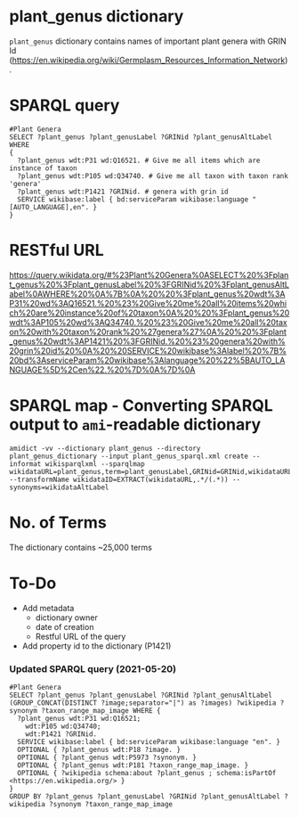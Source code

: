 # plant_genus dictionary
`plant_genus` dictionary contains names of important plant genera with GRIN Id (https://en.wikipedia.org/wiki/Germplasm_Resources_Information_Network). 
# SPARQL query
```
#Plant Genera
SELECT ?plant_genus ?plant_genusLabel ?GRINid ?plant_genusAltLabel
WHERE 
{
  ?plant_genus wdt:P31 wd:Q16521. # Give me all items which are instance of taxon
  ?plant_genus wdt:P105 wd:Q34740. # Give me all taxon with taxon rank 'genera'
  ?plant_genus wdt:P1421 ?GRINid. # genera with grin id 
  SERVICE wikibase:label { bd:serviceParam wikibase:language "[AUTO_LANGUAGE],en". }
}

```
# RESTful URL
https://query.wikidata.org/#%23Plant%20Genera%0ASELECT%20%3Fplant_genus%20%3Fplant_genusLabel%20%3FGRINid%20%3Fplant_genusAltLabel%0AWHERE%20%0A%7B%0A%20%20%3Fplant_genus%20wdt%3AP31%20wd%3AQ16521.%20%23%20Give%20me%20all%20items%20which%20are%20instance%20of%20taxon%0A%20%20%3Fplant_genus%20wdt%3AP105%20wd%3AQ34740.%20%23%20Give%20me%20all%20taxon%20with%20taxon%20rank%20%27genera%27%0A%20%20%3Fplant_genus%20wdt%3AP1421%20%3FGRINid.%20%23%20genera%20with%20grin%20id%20%0A%20%20SERVICE%20wikibase%3Alabel%20%7B%20bd%3AserviceParam%20wikibase%3Alanguage%20%22%5BAUTO_LANGUAGE%5D%2Cen%22.%20%7D%0A%7D%0A

# SPARQL map - Converting SPARQL output to `ami`-readable dictionary
```
amidict -vv --dictionary plant_genus --directory plant_genus_dictionary --input plant_genus_sparql.xml create --informat wikisparqlxml --sparqlmap wikidataURL=plant_genus,term=plant_genusLabel,GRINid=GRINid,wikidataURL=plant_genus --transformName wikidataID=EXTRACT(wikidataURL,.*/(.*)) --synonyms=wikidataAltLabel
```
# No. of Terms
The dictionary contains ~25,000 terms

# To-Do
- Add metadata
  - dictionary owner
  - date of creation
  - Restful URL of the query
- Add property id to the dictionary (P1421)

### Updated SPARQL query (2021-05-20)
```
#Plant Genera
SELECT ?plant_genus ?plant_genusLabel ?GRINid ?plant_genusAltLabel  (GROUP_CONCAT(DISTINCT ?image;separator="|") as ?images) ?wikipedia ?synonym ?taxon_range_map_image WHERE {
  ?plant_genus wdt:P31 wd:Q16521;
    wdt:P105 wd:Q34740;
    wdt:P1421 ?GRINid.
  SERVICE wikibase:label { bd:serviceParam wikibase:language "en". }
  OPTIONAL { ?plant_genus wdt:P18 ?image. }
  OPTIONAL { ?plant_genus wdt:P5973 ?synonym. }
  OPTIONAL { ?plant_genus wdt:P181 ?taxon_range_map_image. }
  OPTIONAL { ?wikipedia schema:about ?plant_genus ; schema:isPartOf <https://en.wikipedia.org/> }
}
GROUP BY ?plant_genus ?plant_genusLabel ?GRINid ?plant_genusAltLabel ?wikipedia ?synonym ?taxon_range_map_image
```
